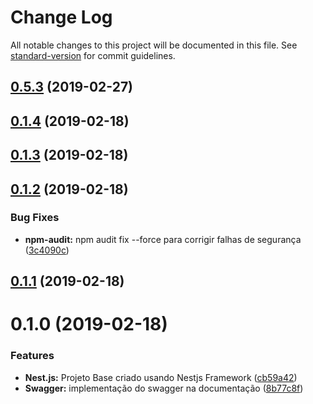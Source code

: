 # Change Log

All notable changes to this project will be documented in this file. See [standard-version](https://github.com/conventional-changelog/standard-version) for commit guidelines.

## [0.5.3](https://github.com/NaturesProphet/BackendJR/compare/v0.5.2...v0.5.3) (2019-02-27)



<a name="0.1.4"></a>
## [0.1.4](https://github.com/NaturesProphet/BackendJR/compare/v0.1.3...v0.1.4) (2019-02-18)



<a name="0.1.3"></a>
## [0.1.3](https://github.com/NaturesProphet/BackendJR/compare/v0.1.2...v0.1.3) (2019-02-18)



<a name="0.1.2"></a>
## [0.1.2](https://github.com/NaturesProphet/BackendJR/compare/v0.1.1...v0.1.2) (2019-02-18)


### Bug Fixes

* **npm-audit:** npm audit fix --force para corrigir falhas de segurança ([3c4090c](https://github.com/NaturesProphet/BackendJR/commit/3c4090c))



<a name="0.1.1"></a>
## [0.1.1](https://github.com/NaturesProphet/BackendJR/compare/v0.1.0...v0.1.1) (2019-02-18)



<a name="0.1.0"></a>
# 0.1.0 (2019-02-18)


### Features

* **Nest.js:** Projeto Base criado usando Nestjs Framework ([cb59a42](https://github.com/NaturesProphet/BackendJR/commit/cb59a42))
* **Swagger:** implementação do swagger na documentação ([8b77c8f](https://github.com/NaturesProphet/BackendJR/commit/8b77c8f))
